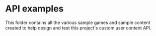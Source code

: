 # API examples

This folder contains all the various sample games and sample content created to help design and test this project's custom user content API.
